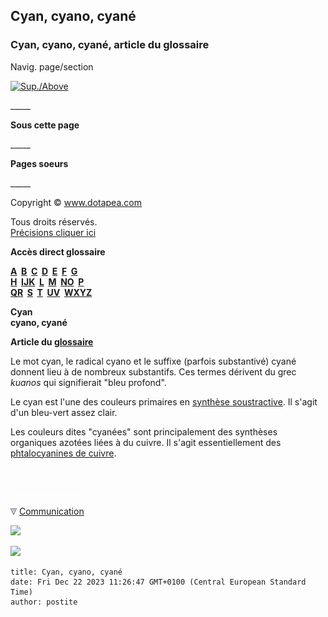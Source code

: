 ## Cyan, cyano, cyané
### Cyan, cyano, cyané, article du glossaire
 Navig. page/section

[![Sup./Above](_derived/up_cmp_themenoir010_up.gif)](c.html)

\_\_\_\_\_

**Sous cette page**

\_\_\_\_\_

**Pages soeurs**

\_\_\_\_\_

Copyright © www.dotapea.com

Tous droits réservés.  
[Précisions cliquer ici](droitscopie.html)

**Accès direct glossaire**

**[A](a.html)  [B](b.html)  [C](c.html)  [D](d.html)  [E](e.html)  [F](f.html)  [G](g.html)  
[H](h.html)  [IJK](ijk.html)  [L](l.html)  [M](m.html)  [NO](no.html)  [P](p.html)  
[QR](qr.html)  [S](s.html)  [T](t.html)  [UV](uv.html)  [WXYZ](wxyz.html)**

**Cyan  
cyano, cyané**

**Article du [glossaire](glossaire.html)**

Le mot cyan, le radical cyano et le suffixe (parfois substantivé) cyané donnent lieu à de nombreux substantifs. Ces termes dérivent du grec _kuanos_ qui signifierait "bleu profond".

Le cyan est l'une des couleurs primaires en [synthèse soustractive](synthesesoustractive.html#couleursprimairesetsecondairesensynthesesoustractivelapluscouranteenpeinture). Il s'agit d'un bleu-vert assez clair.

Les couleurs dites "cyanées" sont principalement des synthèses organiques azotées liées à du cuivre. Il s'agit essentiellement des [phtalocyanines de cuivre](bleuschauds.html#lesbleusphtalo).



 

 ![](images/transparent122x1.gif)

![](images/flechebas.gif) [Communication](http://www.artrealite.com/annonceurs.htm) 

[![](https://cbonvin.fr/sites/regie.artrealite.com/visuels/campagne1.png)](index-2.html#20131014)

![](https://cbonvin.fr/sites/regie.artrealite.com/visuels/campagne2.png)
```
title: Cyan, cyano, cyané
date: Fri Dec 22 2023 11:26:47 GMT+0100 (Central European Standard Time)
author: postite
```
